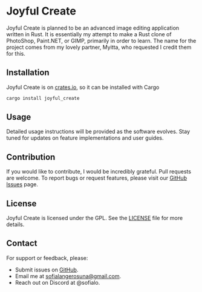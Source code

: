 # Joyful Create

Joyful Create is planned to be an advanced image editing application written in Rust. It is essentially my attempt to make a Rust clone of PhotoShop, Paint.NET, or GIMP, primarily in order to learn. The name for the project comes from my lovely partner, Myitta, who requested I credit them for this.

## Installation

Joyful Create is on [crates.io](https://crates.io/crates/joyful_create), so it can be installed with Cargo

```sh
cargo install joyful_create
```

## Usage

Detailed usage instructions will be provided as the software evolves. Stay tuned for updates on feature implementations and user guides.

## Contribution

If you would like to contribute, I would be incredibly grateful. Pull requests are welcome. To report bugs or request features, please visit our [GitHub Issues](https://github.com/slangerosuna/photo_software/issues) page.

## License

Joyful Create is licensed under the GPL. See the [LICENSE](https://github.com/slangerosuna/photo_software/blob/master/LICENSE) file for more details.

## Contact

For support or feedback, please:

- Submit issues on [GitHub](https://github.com/slangerosuna/photo_software/issues).
- Email me at [sofialangerosuna@gmail.com](mailto:sofialangerosuna@gmail.com).
- Reach out on Discord at @sofialo.
